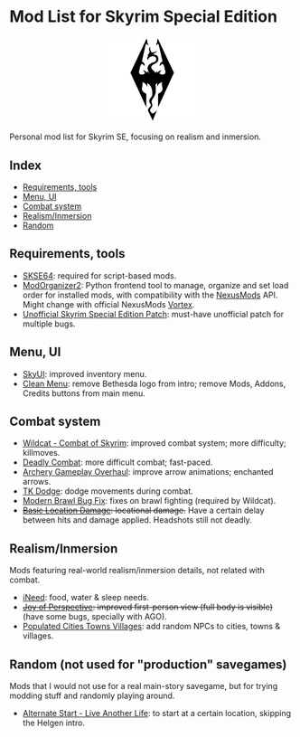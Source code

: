 # Mod List for Skyrim Special Edition

<p align="center">
  <img src="SkyrimLogo.svg" alt="Skyrim Logo" width="30%" height="30%"/>
</p>

Personal mod list for Skyrim SE, focusing on realism and inmersion.

## Index

- [Requirements, tools](#requirements-tools)
- [Menu, UI](#menu-ui)
- [Combat system](#combat-system)
- [Realism/Inmersion](#realism-inmersion)
- [Random](#random-not-used-for-production-savegames)

## Requirements, tools

- [SKSE64](https://skse.silverlock.org/): required for script-based mods.
- [ModOrganizer2](https://github.com/ModOrganizer2/modorganizer): Python frontend tool to manage, organize and set load order for installed mods, with compatibility with the [NexusMods](https://www.nexusmods.com/skyrimspecialedition) API. Might change with official NexusMods [Vortex](https://www.nexusmods.com/site/mods/1/?tab=files).
- [Unofficial Skyrim Special Edition Patch](https://www.nexusmods.com/skyrimspecialedition/mods/266): must-have unofficial patch for multiple bugs.

## Menu, UI

- [SkyUI](https://www.nexusmods.com/skyrimspecialedition/mods/12604): improved inventory menu.
- [Clean Menu](https://www.nexusmods.com/skyrimspecialedition/mods/3223/): remove Bethesda logo from intro; remove Mods, Addons, Credits buttons from main menu.

## Combat system

- [Wildcat - Combat of Skyrim](https://www.nexusmods.com/skyrimspecialedition/mods/1368): improved combat system; more difficulty; killmoves.
- [Deadly Combat](https://www.nexusmods.com/skyrimspecialedition/mods/8850): more difficult combat; fast-paced.
- [Archery Gameplay Overhaul](https://www.nexusmods.com/skyrimspecialedition/mods/24296): improve arrow animations; enchanted arrows.
- [TK Dodge](https://www.nexusmods.com/skyrimspecialedition/mods/15309): dodge movements during combat.
- [Modern Brawl Bug Fix](https://www.nexusmods.com/skyrimspecialedition/mods/1473): fixes on brawl fighting (required by Wildcat).
- ~~[Basic Location Damage](https://www.nexusmods.com/skyrimspecialedition/mods/14845/): locational damage.~~ Have a certain delay between hits and damage applied. Headshots still not deadly.

## Realism/Inmersion

Mods featuring real-world realism/inmersion details, not related with combat.

- [iNeed](https://www.nexusmods.com/skyrimspecialedition/mods/645): food, water & sleep needs.
- ~~[Joy of Perspective](https://www.nexusmods.com/skyrimspecialedition/mods/9358): improved first-person view (full body is visible)~~ (have some bugs, specially with AGO).
- [Populated Cities Towns Villages](https://www.nexusmods.com/skyrimspecialedition/mods/2005): add random NPCs to cities, towns & villages.

## Random (not used for "production" savegames)

Mods that I would not use for a real main-story savegame, but for trying modding stuff and randomly playing around.

- [Alternate Start - Live Another Life](https://www.nexusmods.com/skyrimspecialedition/mods/272): to start at a certain location, skipping the Helgen intro.
